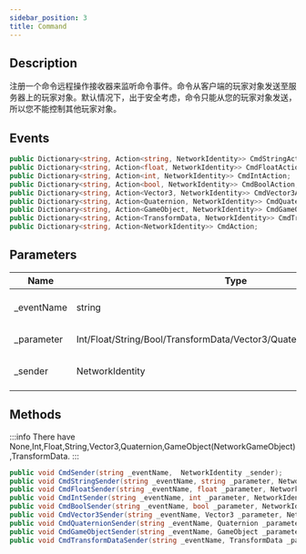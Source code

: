 ```yaml
---
sidebar_position: 3
title: Command
---
```

## Description

注册一个命令远程操作接收器来监听命令事件。命令从客户端的玩家对象发送至服务器上的玩家对象。默认情况下，出于安全考虑，命令只能从您的玩家对象发送，所以您不能控制其他玩家对象。

## Events

```cs
public Dictionary<string, Action<string, NetworkIdentity>> CmdStringAction;
public Dictionary<string, Action<float, NetworkIdentity>> CmdFloatAction;
public Dictionary<string, Action<int, NetworkIdentity>> CmdIntAction;
public Dictionary<string, Action<bool, NetworkIdentity>> CmdBoolAction;
public Dictionary<string, Action<Vector3, NetworkIdentity>> CmdVector3Action;
public Dictionary<string, Action<Quaternion, NetworkIdentity>> CmdQuaternionAction;
public Dictionary<string, Action<GameObject, NetworkIdentity>> CmdGameObjectAction;
public Dictionary<string, Action<TransformData, NetworkIdentity>> CmdTransformDataAction;
public Dictionary<string, Action<NetworkIdentity>> CmdAction;
```


## Parameters

| Name        | Type                                                                  | Description                 |
| ----------- | --------------------------------------------------------------------- | --------------------------- |
| \_eventName | string                                                                | Key of event dictnary       |
| \_parameter | Int/Float/String/Bool/TransformData/Vector3/Quaternion/NetkGameObject | Incomming data              |
| \_sender    | NetworkIdentity                                                       | Who sent this remote action |


## Methods

:::info
There have None,Int,Float,String,Vector3,Quaternion,GameObject(NetworkGameObject),TransformData.
:::

```cs title="Cmd Trigger"
public void CmdSender(string _eventName,  NetworkIdentity _sender);
public void CmdStringSender(string _eventName, string _parameter, NetworkIdentity _sender);
public void CmdFloatSender(string _eventName, float _parameter, NetworkIdentity _sender);
public void CmdIntSender(string _eventName, int _parameter, NetworkIdentity _sender);
public void CmdBoolSender(string _eventName, bool _parameter, NetworkIdentity _sender);
public void CmdVector3Sender(string _eventName, Vector3 _parameter, NetworkIdentity _sender);
public void CmdQuaternionSender(string _eventName, Quaternion _parameter, NetworkIdentity _sender);
public void CmdGameObjectSender(string _eventName, GameObject _parameter, NetworkIdentity _sender);
public void CmdTransformDataSender(string _eventName, TransformData _parameter, NetworkIdentity _sender);
```

